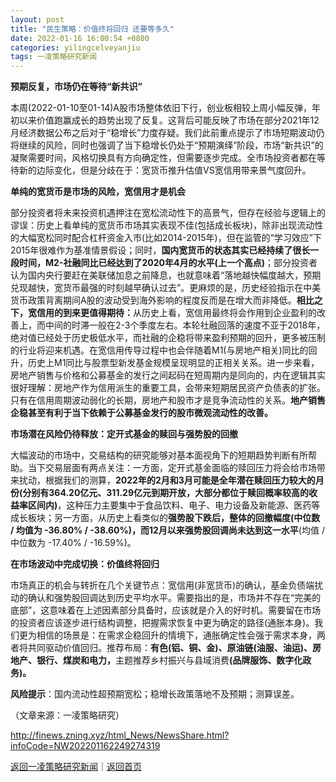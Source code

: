 ```yaml
---
layout: post
title: "民生策略：价值终将回归 还要等多久"
date: 2022-01-16 16:00:54 +0800
categories: yilingcelveyanjiu
tags: 一凌策略研究新闻
---
```

<p><strong>预期反复，市场仍在等待“新共识”</strong></p>
 <p>本周(2022-01-10至01-14)A股市场整体依旧下行，创业板相较上周小幅反弹，年初以来价值跑赢成长的趋势出现了反复。这背后可能反映了市场在部分2021年12月经济数据公布之后对于“稳增长”力度存疑。我们此前重点提示了市场短期波动仍将继续的风险，同时也强调了当下稳增长仍处于“预期演绎”阶段，市场“新共识”的凝聚需要时间，风格切换具有方向确定性，但需要逐步完成。全市场投资者都在等待新的边际变化，但是分歧在于：宽货币推升估值VS宽信用带来景气度回升。</p>
 <p><strong>单纯的宽货币是市场的风险，宽信用才是机会</strong></p>
 <p>部分投资者将未来投资机遇押注在宽松流动性下的高景气，但存在经验与逻辑上的谬误：历史上看单纯的宽货币市场其实表现不佳(包括成长板块)，除非出现流动性的大幅宽松同时配合杠杆资金入市(比如2014-2015年)，但在监管的“学习效应”下2015年很难作为基准情景假设；同时，<strong>国内宽货币的状态其实已经持续了很长一段时间，M2-社融同比已经达到了2020年4月的水平(上一个高点)</strong>；部分投资者认为国内央行要赶在美联储加息之前降息，也就意味着“落地越快幅度越大，预期兑现越快，宽货币最强的时刻越早确认过去”。更麻烦的是，历史经验指示在中美货币政策背离期间A股的波动受到海外影响的程度反而是在增大而非降低。<strong>相比之下，宽信用的到来更值得期待：</strong>从历史上看，宽信用最终将会作用到企业盈利的改善上，而中间的时滞一般在2-3个季度左右。本轮社融回落的速度不亚于2018年，绝对值已经处于历史极低水平，而社融的企稳将带来盈利预期的回升，更多被压制的行业将迎来机遇。在宽信用传导过程中也会伴随着M1(与房地产相关)同比的回升，历史上M1同比与股票型新发基金规模呈现明显的正相关关系。进一步来看，房地产销售与价格和公募基金的发行之间起码在短周期内是同向的，内在逻辑其实很好理解：房地产作为信用派生的重要工具，会带来短期居民资产负债表的扩张。只有在信用周期波动弱化的长期，房地产和股市才是竞争流动性的关系。<strong>地产销售企稳甚至有利于当下依赖于公募基金发行的股市微观流动性的改善。</strong></p>
 <p><strong>市场潜在风险仍待释放：定开式基金的赎回与强势股的回撤</strong></p>
 <p>大幅波动的市场中，交易结构的研究能够对基本面视角下的短期趋势判断有所帮助。当下交易层面有两点关注：一方面，定开式基金面临的赎回压力将会给市场带来扰动，根据我们的测算，<strong>2022年的2月和3月可能是全年潜在赎回压力较大的月份(分别有364.20亿元、311.29亿元到期开放，大部分都位于赎回概率较高的收益率区间内)</strong>，这种压力主要集中于食品饮料、电子、电力设备及新能源、医药等成长板块；另一方面，从历史上看类似的<strong>强势股下跌后，整体的回撤幅度(中位数 / 均值为 -36.80% / -38.60%)，而12月以来强势股回调尚未达到这一水平</strong>(均值 / 中位数为 -17.40% / -16.59%)。</p>
 <p><strong>在市场波动中完成切换：价值终将回归</strong></p>
 <p>市场真正的机会与转折在几个关键节点：宽信用(非宽货币)的确认，基金负债端扰动的确认和强势股回调达到历史平均水平。需要指出的是，市场并不存在“完美的底部”，这意味着在上述因素部分具备时，应该就是介入的好时机。需要留在市场的投资者应该逐步进行结构调整，把握需求恢复中更为确定的路径(通胀本身)。我们更为相信的场景是：在需求企稳回升的情境下，通胀确定性会强于需求本身，两者将共同驱动价值回归。推荐布局：<strong>有色(铝、铜、金)、原油链(油服、油运)、房地产、银行、煤炭和电力，</strong>主题推荐乡村振兴与县域消费<strong>(品牌服饰、数字化政务)。</strong></p>
 <p><strong>风险提示</strong>：国内流动性超预期宽松；稳增长政策落地不及预期；测算误差。</p><p class="em_media">（文章来源：一凌策略研究）</p>

<http://finews.zning.xyz/html_News/NewsShare.html?infoCode=NW202201162249274319>

[返回一凌策略研究新闻](//finews.withounder.com/category/yilingcelveyanjiu.html)｜[返回首页](//finews.withounder.com/)